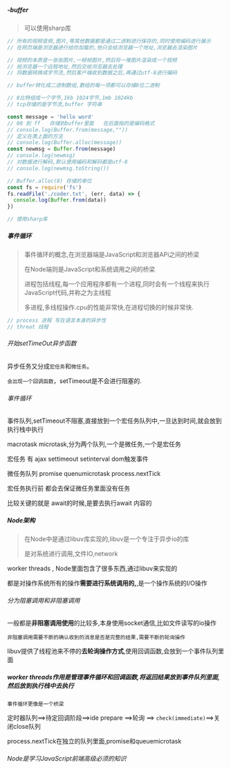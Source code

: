 







##### -buffer

> 可以使用sharp库

```js
// 所有的视频音频,图片,等其他数据都是通过二进制进行保存的,同时使用编码进行展示
// 在网页端是浏览器进行给你加载的,他只会给浏览器一个地址,浏览器去渲染图片

// 视频的本质是一张张图片,一帧帧图片,然后将一堆图片渲染成一个视频
// 给浏览器一个远程地址,然后交给浏览器去处理
// 将数据转换成字节流,然后客户端收到数据之后,再通过utf-8进行编码

// buffer转化成二进制数组,数组的每一项都可以存储8位二进制

// 8比特组成一个字节,1kb 1024字节,1mb 1024kb
// tcp存储的是字节流,buffer 字符串

const message = 'hello word'
// 00 到 ff   存储到buffer里面   在后面指的是编码格式
// console.log(Buffer.from(message,""))
// 定义在类上面的方法
// console.log(Buffer.alloc(message))
const newmsg = Buffer.from(message)
// console.log(newmsg)
// 对数据进行解码,默认使用编码和解码都是utf-8
// console.log(newmsg.toString())

// Buffer.alloc(8) 存储的单位
const fs = require('fs')
fs.readFile('./coder.txt', (err, data) => {
  console.log(Buffer.from(data))
})

// 使用sharp库
```

##### 事件循环

> 事件循环的概念,在浏览器端是JavaScript和浏览器APi之间的桥梁
>
> 在Node端则是JavaScript和系统调用之间的桥梁
>
> 进程包括线程,每一个应用程序都有一个进程,同时会有一个线程来执行JavaScript代码,并称之为主线程
>
> 多进程,多线程操作.cpu的性能非常快,在进程切换的时候非常快.

```js
// process 进程 写在语言本身的异步性
// threat 线程
```

###### 开始setTimeOut异步函数

异步任务又分成`宏任务`和`微任务`。

`会出现一个回调函数`，setTimeout是不会进行阻塞的.

###### 事件循环

事件队列,setTimeout不阻塞,直接放到一个宏任务队列中,一旦达到时间,就会放到执行栈中执行

macrotask microtask,分为两个队列,一个是微任务,一个是宏任务

宏任务 有 ajax settimeout  setinterval dom触发事件 

微任务队列 promise quenumicrotask  process.nextTick

宏任务执行前 都会去保证微任务里面没有任务

比较关键的就是 await的时候,是要去执行await 内容的

##### Node架构

> 在Node中是通过libuv库实现的,libuv是一个专注于异步io的库
>
> 是对系统进行调用,文件IO,network

worker threads , Node里面包含了很多东西,通过libuv来实现的

都是对操作系统所有的操作**需要进行系统调用的,**,是一个操作系统的I/O操作

###### 分为阻塞调用和非阻塞调用

一般都是**非阻塞调用使用**的比较多,本身使用socket通信,比如文件读写的io操作

`非阻塞调用需要不断的确认收到的消息是否是完整的结果,需要不断的轮询操作`

libuv提供了线程池来不停的**去轮询操作方式**,使用回调函数,会放到一个事件队列里面

##### worker threads作用是管理事件循环和回调函数,将返回结果放到事件队列里面,然后放到执行栈中去执行

`事件循环更像是一个桥梁`

定时器队列==>待定回调阶段==>ide prepare ==>轮询 ==> `check(immediate)`==>关闭close队列

process.nextTick在独立的队列里面,promise和queuemicrotask

###### Node是学习JavaScript前端高级必须的知识